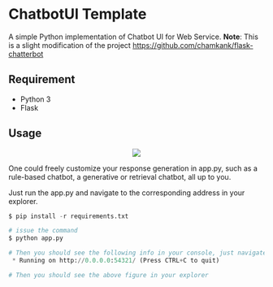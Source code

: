 # ChatbotUI Template
A simple Python implementation of Chatbot UI for Web Service.
**Note**: This is a slight modification of the project https://github.com/chamkank/flask-chatterbot
## Requirement
- Python 3
- Flask

## Usage
<center><img src="img/example.png"></center>

One could freely customize your response generation in app.py, such as a rule-based chatbot, a generative or retrieval chatbot, all up to you.

Just run the app.py and navigate to the corresponding address in your explorer.
~~~Python
$ pip install -r requirements.txt

# issue the command
$ python app.py

# Then you should see the following info in your console, just navigate to this address in your explorer
 * Running on http://0.0.0.0:54321/ (Press CTRL+C to quit)

# Then you should see the above figure in your explorer
~~~